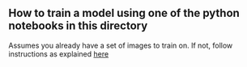 ## How to train a model using one of the python notebooks in this directory

Assumes you already have a set of images to train on. If not, follow instructions as explained [here]()
